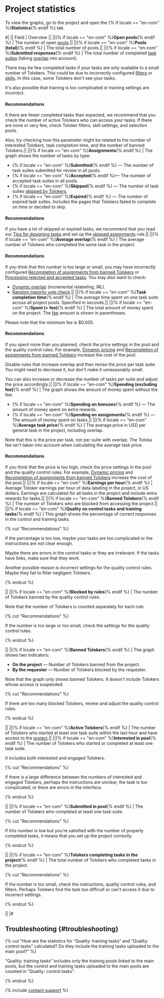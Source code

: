 # Project statistics

To view the graphs, go to the project and open the {% if locale == "en-com" %}**Statistics**{% endif %} tab.

#|
|| Field  | Overview ||
||{% if locale == "en-com" %}**Open pools**{% endif %} | The number of open [pools](../../glossary.md#pool-ru).||
||{% if locale == "en-com" %}**Pools (total)**{% endif %} | The total number of pools.||
||{% if locale == "en-com" %}**Submitted responses**{% endif %} | The total number of completed [task suites](../../glossary.md#task-page-ru) (taking [overlap](../../glossary.md#overlap-ru) into account).

There may be few completed tasks if your tasks are only available to a small number of Tolokers. This could be due to incorrectly configured [filters](filters.md) or [skills](nav.md). In this case, some Tolokers don't see your tasks.

It's also possible that training is too complicated or training settings are incorrect.

#### Recommendations

It there are fewer completed tasks than expected, we recommend that you check the number of active Tolokers who can access your tasks. If there are none or very few, check Toloker filters, skill settings, and selection pools.

Also, try checking how this parameter might be related to the number of interested Tolokers, task completion time, and the number of banned Tolokers.||
||{% if locale == "en-com" %}**Assignments**{% endif %} | The graph shows the number of tasks by type:

- {% if locale == "en-com" %}**Submitted**{% endif %} — The number of task suites submitted for review in all pools.
- {% if locale == "en-com" %}**Accepted**{% endif %}— The number of accepted task suites in all pools.
- {% if locale == "en-com" %}**Skipped**{% endif %} — The number of task suites [skipped by Tolokers](pool_statistic-pool.md#skipped-tasks).
- {% if locale == "en-com" %}**Expired**{% endif %} — The number of expired task suites. Includes the pages that Tolokers failed to complete on time or decided to skip.

#### Recommendations

If you have a lot of skipped or expired tasks, we recommend that you read our [Tips for designing tasks](faq.md) and set up the [skipped assignments](skipped-assignments.md) rule.||
||{% if locale == "en-com" %}**Average overlap**{% endif %} | The average number of Tolokers who completed the same task in the project.

#### Recommendations

If you think that this number is too large or small, you may have incorrectly configured [Recompletion of assignments from banned Tolokers](restore-task-overlap.md) or [Processing rejected and accepted tasks](reassessment-after-accepting.md). You may also want to check:

- [Dynamic overlap](dynamic-overlap.md) (incremental relabeling, IRL).
- [Random majority vote check](selective-mvote.md).||
||{% if locale == "en-com" %}**Task completion time**{% endif %} | The average time spent on one task suite across all project pools. Specified in seconds.||
||{% if locale == "en-com" %}**Spent (+ fee)**{% endif %} | The total amount of money spent on the project. The [fee](budget.md) amount is shown in parentheses.

Please note that the minimum fee is $0.005.

#### Recommendations

If you spent more than you planned, check the price settings in the pool and the quality control rules. For example, [Dynamic pricing](dynamic-pricing.md#section_ucl_3hl_vlb) and [Recompletion of assignments from banned Tolokers](restore-task-overlap.md) increase the cost of the pool.

Disable rules that increase overlap and then revise the price per task suite. You might need to decrease it, but don't make it unreasonably small.

You can also increase or decrease the number of tasks per suite and adjust the price accordingly.||
||{% if locale == "en-com" %}**Spending (excluding fee)**{% endif %} | The graph shows the amount of money spent without the fee:

- {% if locale == "en-com" %}**Spending on bonuses**{% endif %} — The amount of money spent on extra rewards.
- {% if locale == "en-com" %}**Spending on assignments**{% endif %} — The amount of money spent on tasks.||
||{% if locale == "en-com" %}**Average task price**{% endif %} | The average price in USD per general task in the project, including overlap.

Note that this is the price per task, not per suite with overlap. The Toloka fee isn't taken into account when calculating the average task price.

#### Recommendations

If you think that the price is too high, check the price settings in the pool and the quality control rules. For example, [Dynamic pricing](dynamic-pricing.md#section_ucl_3hl_vlb) and [Recompletion of assignments from banned Tolokers](restore-task-overlap.md) increase the cost of the pool.||
||{% if locale == "en-com" %}**Earnings per hour**{% endif %} | Average Toloker earnings per hour of data labeling in the project, in US dollars. Earnings are calculated for all tasks in the project and include extra rewards for tasks.||
||{% if locale == "en-com" %}**Banned Tolokers**{% endif %} | The number of Tolokers who are blocked from accessing the project.||
||{% if locale == "en-com" %}**Quality on control tasks and training tasks**{% endif %} | This graph shows the percentage of correct responses in the control and training tasks.

{% cut "Recommendations" %}

If the percentage is too low, maybe your tasks are too complicated or the instructions are not clear enough.

Maybe there are errors in the control tasks or they are irrelevant. If the tasks have links, make sure that they work.

Another possible reason is incorrect settings for the quality control rules. Maybe they fail to filter negligent Tolokers.

{% endcut %}

||
||{% if locale == "en-com" %}**Blocked by rules**{% endif %} | The number of Tolokers banned by the quality control rules.

Note that the number of Tolokers is counted separately for each rule.

{% cut "Recommendations" %}

If the number is too large or too small, check the settings for the quality control rules.

{% endcut %}

||
||{% if locale == "en-com" %}**Banned Tolokers**{% endif %} | The graph shows two indicators:

- **On the project** — Number of Tolokers banned from the project.
- **By the requester** — Number of Tolokers blocked by the requester.

Note that the graph only shows banned Tolokers. It doesn't include Tolokers whose access is suspended.

{% cut "Recommendations" %}

If there are too many blocked Tolokers, review and adjust the quality control rules.

{% endcut %}

||
||{% if locale == "en-com" %}**Active Tolokers**{% endif %} | The number of Tolokers who started at least one task suite within the last hour and have access to the [project](../../glossary.md#project-ru).||
||{% if locale == "en-com" %}**Interested in pool**{% endif %} | The number of Tolokers who started or completed at least one task suite.

It includes both interested and engaged Tolokers.

{% cut "Recommendations" %}

If there is a large difference between the numbers of interested and engaged Tolokers, perhaps the instructions are unclear, the task is too complicated, or there are errors in the interface.

{% endcut %}

||
||{% if locale == "en-com" %}**Submitted in pool**{% endif %} | The number of Tolokers who completed at least one task suite.

{% cut "Recommendations" %}

If this number is low but you're satisfied with the number of properly completed tasks, it means that you set up the project correctly.

{% endcut %}

||
||{% if locale == "en-com" %}**Tolokers completing tasks in the project**{% endif %} | The total number of Tolokers who completed tasks in the project.

{% cut "Recommendations" %}

If the number is too small, check the instructions, quality control rules, and filters. Perhaps Tolokers find the task too difficult or can't access it due to incorrect settings.

{% endcut %}

||
|#


## Troubleshooting {#troubleshooting}

{% cut "How are the statistics for “Quality: training tasks” and “Quality: control tasks” calculated? Do they include the training tasks uploaded to the main pool?" %}

“Quality: training tasks” includes only the training pools linked to the main pools, but the control and training tasks uploaded to the main pools are counted in “Quality: control tasks”.

{% endcut %}

{% include [contact-support](../_includes/contact-support-help.md) %}
